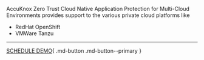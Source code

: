 
AccuKnox  Zero Trust Cloud Native Application Protection for Multi-Cloud Environments provides support to the various private cloud platforms like 

+ RedHat OpenShift
+ VMWare Tanzu

- - - 
[SCHEDULE DEMO](https://www.accuknox.com/contact-us){ .md-button .md-button--primary }